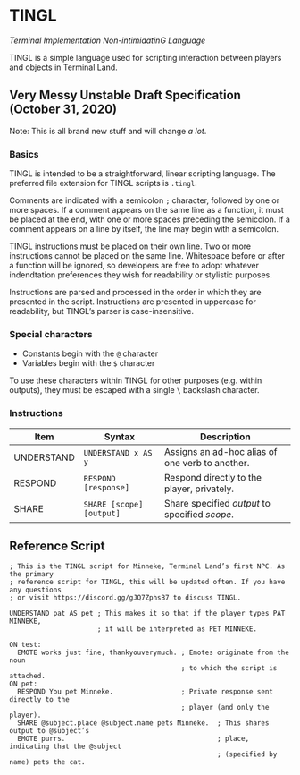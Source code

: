 # TINGL

_Terminal Implementation Non-intimidatinG Language_

TINGL is a simple language used for scripting interaction between players and objects in Terminal Land.

## Very Messy Unstable Draft Specification (October 31, 2020)

Note: This is all brand new stuff and will change _a lot_.

### Basics

TINGL is intended to be a straightforward, linear scripting language. The preferred file extension for TINGL scripts is `.tingl`.

Comments are indicated with a semicolon `;` character, followed by one or more spaces. If a comment appears on the same line as a function, it must be placed at the end, with one or more spaces preceding the semicolon. If a comment appears on a line by itself, the line may begin with a semicolon.

TINGL instructions must be placed on their own line. Two or more instructions cannot be placed on the same line. Whitespace before or after a function will be ignored, so developers are free to adopt whatever indendtation preferences they wish for readability or stylistic purposes.

Instructions are parsed and processed in the order in which they are presented in the script. Instructions are presented in uppercase for readability, but TINGL’s parser is case-insensitive.

### Special characters

* Constants begin with the `@` character
* Variables begin with the `$` character

To use these characters within TINGL for other purposes (e.g. within outputs), they must be escaped with a single `\` backslash character.

### Instructions

| Item | Syntax | Description |
| --- | --- | --- |
| UNDERSTAND | `UNDERSTAND x AS y` | Assigns an ad-hoc alias of one verb to another.  |
| RESPOND | `RESPOND [response]` | Respond directly to the player, privately. |
| SHARE | `SHARE [scope] [output]` | Share specified _output_ to specified _scope_. |

## Reference Script

```
; This is the TINGL script for Minneke, Terminal Land’s first NPC. As the primary 
; reference script for TINGL, this will be updated often. If you have any questions 
; or visit https://discord.gg/gJQ7ZphsB7 to discuss TINGL.

UNDERSTAND pat AS pet ; This makes it so that if the player types PAT MINNEKE,
                      ; it will be interpreted as PET MINNEKE.

ON test:
  EMOTE works just fine, thankyouverymuch. ; Emotes originate from the noun 
                                           ; to which the script is attached.
ON pet:
  RESPOND You pet Minneke.                 ; Private response sent directly to the 
                                           ; player (and only the player).
  SHARE @subject.place @subject.name pets Minneke.  ; This shares output to @subject’s 
  EMOTE purrs.                                      ; place, indicating that the @subject
                                                    ; (specified by name) pets the cat.

```
